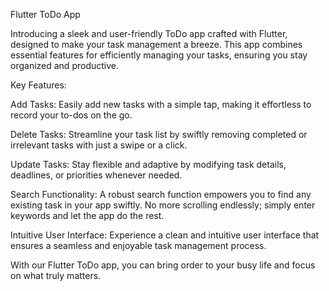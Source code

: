 Flutter ToDo App

Introducing a sleek and user-friendly ToDo app crafted with Flutter, designed to make your task management a breeze. This app combines essential features for efficiently managing your tasks, ensuring you stay organized and productive.

Key Features:

Add Tasks: Easily add new tasks with a simple tap, making it effortless to record your to-dos on the go.

Delete Tasks: Streamline your task list by swiftly removing completed or irrelevant tasks with just a swipe or a click.

Update Tasks: Stay flexible and adaptive by modifying task details, deadlines, or priorities whenever needed.

Search Functionality: A robust search function empowers you to find any existing task in your app swiftly. No more scrolling endlessly; simply enter keywords and let the app do the rest.

Intuitive User Interface: Experience a clean and intuitive user interface that ensures a seamless and enjoyable task management process.

With our Flutter ToDo app, you can bring order to your busy life and focus on what truly matters.
